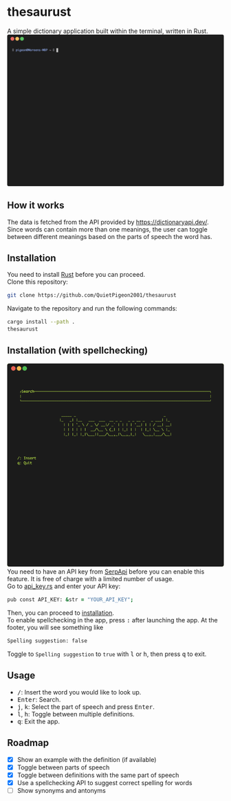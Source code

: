 # thesaurust
A simple dictionary application built within the terminal, written in Rust. 
![Demo](docs/demo.gif)
## How it works
The data is fetched from the API provided by https://dictionaryapi.dev/. Since words can contain more than one meanings, the user can toggle between different meanings based on the parts of speech the word has.
## Installation
You need to install [Rust](https://www.rust-lang.org/tools/install) before you can proceed.
<br>
Clone this repository:
```zsh
git clone https://github.com/QuietPigeon2001/thesaurust
```
Navigate to the repository and run the following commands:
```zsh
cargo install --path .
thesaurust
```
## Installation (with spellchecking)
![Demo](docs/spellcheck_demo.gif)
<br>
You need to have an API key from [SerpApi](https://serpapi.com/) before you can enable this feature. It is free of charge with a limited number of usage.
<br>
Go to [api_key.rs](docs/api_key.rs) and enter your API key:
```zsh
pub const API_KEY: &str = "YOUR_API_KEY";
```
Then, you can proceed to [installation](#installation).
<br>
To enable spellchecking in the app, press <kbd>:</kbd> after launching the app. At the footer, you will see something like
```zsh
Spelling suggestion: false
```
Toggle to `Spelling suggestion` to `true` with <kbd>l</kbd> or <kbd>h</kbd>, then press <kbd>q</kbd> to exit.
## Usage
* <kbd>/</kbd>: Insert the word you would like to look up.
* <kbd>Enter</kbd>: Search.
* <kbd>j</kbd>, <kbd>k</kbd>: Select the part of speech and press <kbd>Enter</kbd>.
* <kbd>l</kbd>, <kbd>h</kbd>: Toggle between multiple definitions.
* <kbd>q</kbd>: Exit the app.
## Roadmap
- [x] Show an example with the definition (if available)
- [x] Toggle between parts of speech 
- [x] Toggle between definitions with the same part of speech
- [x] Use a spellchecking API to suggest correct spelling for words
- [ ] Show synonyms and antonyms
